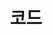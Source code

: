 ---
lastmod: 2022-10-02
title:  코드
weight: 2
level_of_description: 레코드그룹-r2
components: 
  - https://r2.textconsulting.io/red-text.jpg
description: 회사 및 개발팀에 속해 이끌거나 소속되어 진행했던 프로젝트 기록입니다.
link:
---